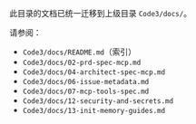 此目录的文档已统一迁移到上级目录 `Code3/docs/`。

请参阅：
- `Code3/docs/README.md`（索引）
- `Code3/docs/02-prd-spec-mcp.md`
- `Code3/docs/04-architect-spec-mcp.md`
- `Code3/docs/06-issue-metadata.md`
- `Code3/docs/07-mcp-tools-spec.md`
- `Code3/docs/12-security-and-secrets.md`
- `Code3/docs/13-init-memory-guides.md`
